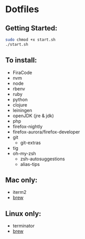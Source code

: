 # Dotfiles

## Getting Started:

```sh
sudo chmod +x start.sh
./start.sh
```

## To install:

- FiraCode
- nvm
- node
- rbenv
- ruby
- python
- clojure
- leiningen
- openJDK (jre & jdk)
- php
- firefox-nightly
- firefox-aurora/firefox-developer
- git
  - git-extras
- tig
- oh-my-zsh
  - zsh-autosuggestions
  - alias-tips

## Mac only:

- iterm2
- [brew](https://brew.sh/index_pt-br.html)

## Linux only:

- terminator
- [brew](http://linuxbrew.sh/)
